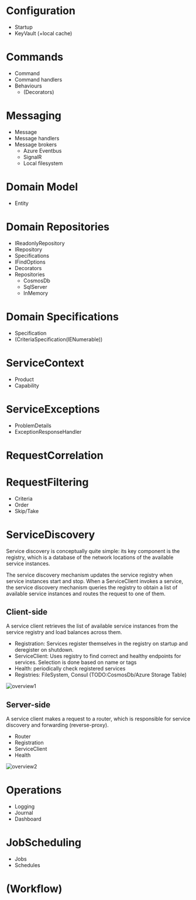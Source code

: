 # Configuration

- Startup
- KeyVault (+local cache)

# Commands

- Command
- Command handlers
- Behaviours
  - (Decorators)

# Messaging

- Message
- Message handlers
- Message brokers
  - Azure Eventbus
  - SignalR
  - Local filesystem

# Domain Model

- Entity

# Domain Repositories

- IReadonlyRepository<T>
- IRepository<T>
- Specifications
- IFindOptions<T>
- Decorators
- Repositories
  - CosmosDb
  - SqlServer
  - InMemory

# Domain Specifications

- Specification<T>
- (CriteriaSpecification(IENumerable<Crits>))

# ServiceContext

- Product
- Capability

# ServiceExceptions

- ProblemDetails
- ExceptionResponseHandler

# RequestCorrelation

# RequestFiltering

- Criteria
- Order
- Skip/Take

# ServiceDiscovery

Service discovery is conceptually quite simple: its key component is the registry, which is a database of the network locations of the available service instances.

The service discovery mechanism updates the service registry when service instances start and stop. When a ServiceClient invokes a service, the service discovery mechanism queries the registry to obtain a list of available service instances and routes the request to one of them.

## Client-side

A service client retrieves the list of available service instances from the service registry and load balances across them.

- Registration: Services register themselves in the registry on startup and deregister on shutdown.
- ServiceClient: Uses registry to find correct and healthy endpoints for services. Selection is done based on name or tags
- Health: periodically check registered services
- Registries: FileSystem, Consul (TODO:CosmosDb/Azure Storage Table)

![overview1](docs/Naos%20–%20Service%20Discovery%20Overview%20-%20Client-side.png)

## Server-side

A service client makes a request to a router, which is responsible for service discovery and forwarding (reverse-proxy).

- Router
- Registration
- ServiceClient
- Health

![overview2](docs/Naos%20–%20Service%20Discovery%20Overview%20-%20Server-side.png)

# Operations

- Logging
- Journal
- Dashboard

# JobScheduling

- Jobs
- Schedules

# (Workflow)
